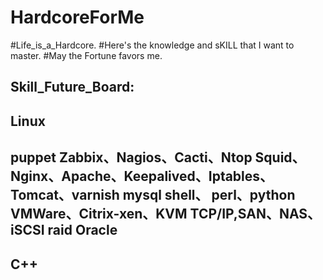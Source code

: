 # HardcoreForMe
#Life_is_a_Hardcore. 
#Here's the knowledge and sKILL that I want to master.
#May the Fortune favors me. 

Skill_Future_Board:
-----------------------------------------------------------------
Linux
-----------------------------------------------------------------
puppet
Zabbix、Nagios、Cacti、Ntop
Squid、Nginx、Apache、Keepalived、Iptables、Tomcat、varnish
mysql
shell、 perl、python
VMWare、Citrix-xen、KVM
TCP/IP,SAN、NAS、iSCSI
raid
Oracle
-----------------------------------------------------------------
C++
-----------------------------------------------------------------

 

